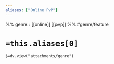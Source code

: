 ```yaml
---
aliases: ["Online PvP"]
---
```

%%
genre:: [[online]] [[pvp]]
%%
#genre/feature 

# `=this.aliases[0]`
`$=dv.view("attachments/genre")`